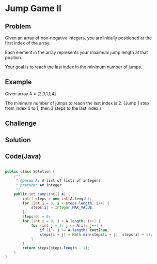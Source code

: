 Jump Game II
===



Problem
-------

Given an array of non-negative integers, you are initially positioned at the first index of the array.

Each element in the array represents your maximum jump length at that position.

Your goal is to reach the last index in the minimum number of jumps.

Example
-------

Given array A = [2,3,1,1,4]

The minimum number of jumps to reach the last index is 2. (Jump 1 step from index 0 to 1, then 3 steps to the last index.)



Challenge
---------

Solution
--------



Code(Java)
----------

```java

public class Solution {
    /**
     * @param A: A list of lists of integers
     * @return: An integer
     */
    public int jump(int[] A) {
        int[] steps = new int[A.length];
        for (int i = 0; i < steps.length; i++) {
            steps[i] = Integer.MAX_VALUE;
        }
        steps[0] = 0;
        for (int i = 0; i < A.length; i++) {
            for (int j = 1; j <= A[i]; j++) {
                if (i + j >= A.length) continue;
                steps[i + j] = Math.min(steps[i + j], steps[i] + 1);
            }
        }
        return steps[steps.length - 1];
    }
}


```